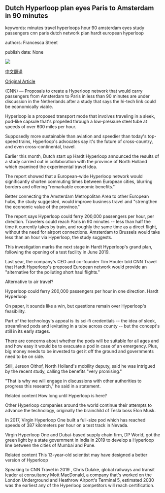 ## Dutch Hyperloop plan eyes Paris to Amsterdam in 90 minutes

keywords: minutes travel hyperloops hour 90 amsterdam eyes study passengers cnn paris dutch network plan hardt european hyperloop

authors: Francesca Street

publish date: None

![](https://cdn.cnn.com/cnnnext/dam/assets/190704144808-hardt-hyperloop-render-super-tease.gif)

[中文翻译](Dutch%20Hyperloop%20plan%20eyes%20Paris%20to%20Amsterdam%20in%2090%20minutes_zh.md)

[Original Article](https://edition.cnn.com/travel/article/hyperloop-paris-amsterdam/index.html)

(CNN) — Proposals to create a Hyperloop network that would carry passengers from Amsterdam to Paris in less than 90 minutes are under discussion in the Netherlands after a study that says the hi-tech link could be economically viable.

Hyperloop is a proposed transport mode that involves traveling in a sleek, pod-like capsule that's propelled through a low-pressure steel tube at speeds of over 600 miles per hour.

Supposedly more sustainable than aviation and speedier than today's top-speed trains, Hyperloop's advocates say it's the future of cross-country, and even cross-continental, travel.

Earlier this month, Dutch start up Hardt Hyperloop announced the results of a study carried out in collaboration with the province of North Holland which examined the experimental travel idea.

The report showed that a European-wide Hyperloop network would significantly shorten commuting times between European cities, blurring borders and offering "remarkable economic benefits."

Better connecting the Amsterdam Metropolitan Area to other European hubs, the study suggested, would improve business travel and "strengthen the economic value of the province."

The report says Hyperloop could ferry 200,000 passengers per hour, per direction. Travelers could reach Paris in 90 minutes -- less than half the time it currently takes by train, and roughly the same time as a direct flight, without the need for airport connections. Amsterdam to Brussels would take less than an hour via Hyperloop, the study suggests.

This investigation marks the next stage in Hardt Hyperloop's grand plan, following the opening of a test facility in June 2019.

Last year, the company's CEO and co-founder Tim Houter told CNN Travel that Hardt Hyperloop's proposed European network would provide an "alternative for the polluting short haul flights."

Alternative to air travel?

Hyperloop could ferry 200,000 passengers per hour in one direction. Hardt Hyperloop

On paper, it sounds like a win, but questions remain over Hyperloop's feasibility.

Part of the technology's appeal is its sci-fi credentials -- the idea of sleek, streamlined pods and levitating in a tube across county -- but the concept's still in its early stages.

There are concerns about whether the pods will be suitable for all ages and and how easy it would be to evacuate a pod in case of an emergency. Plus, big money needs to be invested to get it off the ground and governments need to be on side.

Still, Jereon Olthof, North Holland's mobility deputy, said he was intrigued by the recent study, calling the benefits "very promising."

"That is why we will engage in discussions with other authorities to progress this research," he said in a statement.

Related content How long until Hyperloop is here?

Other Hyperloop companies around the world continue their attempts to advance the technology, originally the brainchild of Tesla boss Elon Musk.

In 2017, Virgin Hyperloop One built a full-size pod which has reached speeds of 387 kilometers per hour on a test track in Nevada.

Virgin Hyperloop One and Dubai-based supply chain firm, DP World, got the green light by a state government in India in 2019 to develop a Hyperloop line between the cities of Mumbai and Pune.

Related content This 13-year-old scientist may have designed a better version of Hyperloop

Speaking to CNN Travel in 2019 , Chris Dulake, global railways and transit leader at consultancy Mott MacDonald, a company that's worked on the London Underground and Heathrow Airport's Terminal 5, estimated 2030 was the earliest any of the Hyperloop competitors will reach certification.
